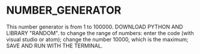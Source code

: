 # NUMBER_GENERATOR
This number generator is from 1 to 100000. DOWNLOAD PYTHON AND LIBRARY "RANDOM".
to change the range of numbers:
enter the code (with visual studio or atom);
change the number 10000, which is the maximum;
SAVE AND RUN WITH THE TERMINAL.
